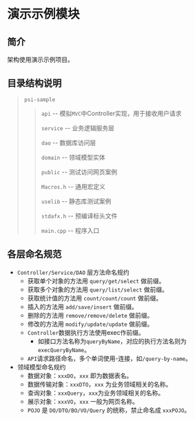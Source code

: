 # 演示示例模块

## 简介
架构使用演示示例项目。

## 目录结构说明
> `psi-sample`
>
> > `api` -- 模拟`MVC`中Controller实现，用于接收用户请求
> >
> > `service` -- 业务逻辑服务层
> >
> > `dao` -- 数据库访问层
> >
> > `domain`  -- 领域模型实体
> >
> > `public` -- 测试访问网页案例
> >
> > `Macros.h` -- 通用宏定义
> >
> > `uselib` -- 静态库测试案例
> >
> > `stdafx.h` -- 预编译标头文件
> >
> > `main.cpp` -- 程序入口

## 各层命名规范

- `Controller/Service/DAO` 层方法命名规约
  - 获取单个对象的方法用 `query/get/select` 做前缀。
  - 获取多个对象的方法用 `query/list/select` 做前缀。
  - 获取统计值的方法用 `count/count/count` 做前缀。
  - 插入的方法用 `add/save/insert` 做前缀。
  - 删除的方法用 `remove/remove/delete` 做前缀。
  - 修改的方法用 `modify/update/update` 做前缀。
  - `Controller`数据执行方法使用exec作前缀。
    - 如接口方法名称为`queryByName`，对应的执行方法名则为`execQueryByName`。
  - `API`请求路径命名，多个单词使用-连接，如`/query-by-name`。
- 领域模型命名规约
  - 数据对象：`xxxDO`，`xxx` 即为数据表名。
  - 数据传输对象：`xxxDTO`，`xxx` 为业务领域相关的名称。
  - 查询对象：`xxxQuery`，`xxx`为业务领域相关的名称。
  - 展示对象：`xxxVO`，`xxx` 一般为网页名称。
  - `POJO` 是 `DO/DTO/BO/VO/Query` 的统称，禁止命名成 `xxxPOJO`。

